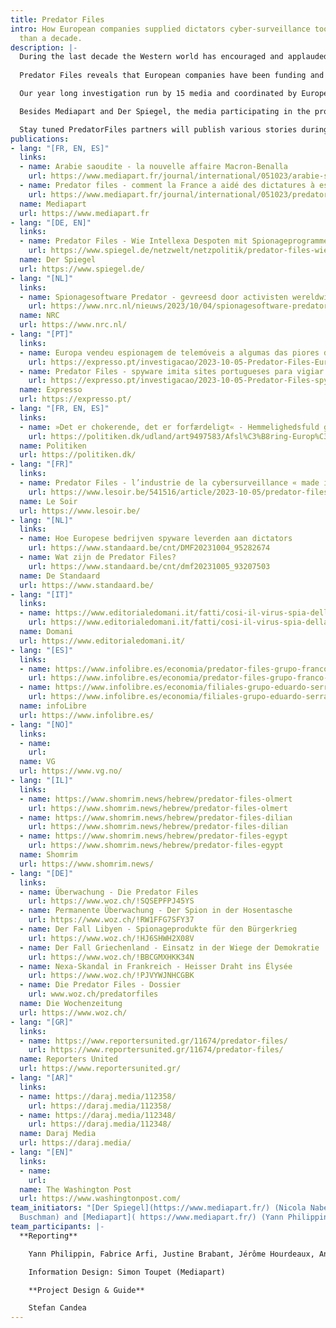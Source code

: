 ```yaml
---
title: Predator Files
intro: How European companies supplied dictators cyber-surveillance tools for more
  than a decade.
description: |-
  During the last decade the Western world has encouraged and applauded the digital tools that empower democracy activism in countries under authoritarian regimes. But at the same time European companies have supplied such authoritarian regimes the digital back doors to turn any digital device into powerful spying tools against dissenters. 
  
  Predator Files reveals that European companies have been funding and selling cyber-surveillance tools to dictators for more than a decade with the passive complicity of many European governments. The preliminary peak of surveillance excesses was most recently reached by the Intellexa Alliance - an association of several European companies through which Predator software was supplied to authoritarian states. Activists, journalists and academics have been targeted, as have European and U.S. officials.

  Our year long investigation run by 15 media and coordinated by European Investigative Collaborations (EIC.network) is based on hundreds of confidential documents obtained by Mediapart and Der Spiegel, analysed with the help of the Security Lab of Amnesty International.

  Besides Mediapart and Der Spiegel, the media participating in the project are NRC, Politiken, Expresso, Le Soir, De Standaard, VG, infolibre and Domani - all members of the EIC.network - who have collaborated with Shomrim (Israel), Die Wochenzeitung (Switzerland), Reporters United (Greece), Daraj Media (Lebanon) and the Washington Post (U.S.).

  Stay tuned PredatorFiles partners will publish various stories during the days to come.
publications:
- lang: "[FR, EN, ES]"
  links:
  - name: Arabie saoudite - la nouvelle affaire Macron-Benalla
    url: https://www.mediapart.fr/journal/international/051023/arabie-saoudite-la-nouvelle-affaire-macron-benalla
  - name: Predator files - comment la France a aidé des dictatures à espionner leur peuple
    url: https://www.mediapart.fr/journal/international/051023/predator-files-comment-la-france-aide-des-dictatures-espionner-leur-peuple
  name: Mediapart
  url: https://www.mediapart.fr
- lang: "[DE, EN]"
  links:
  - name: Predator Files - Wie Intellexa Despoten mit Spionageprogrammen versorgte
    url: https://www.spiegel.de/netzwelt/netzpolitik/predator-files-wie-intellexa-jahrelang-despoten-mit-spionageprogrammen-versorgte-a-0268f613-6b56-48e7-822f-0eccb85ae5c9
  name: Der Spiegel
  url: https://www.spiegel.de/
- lang: "[NL]"
  links:
  - name: Spionagesoftware Predator - gevreesd door activisten wereldwijd en made in the EU
    url: https://www.nrc.nl/nieuws/2023/10/04/spionagesoftware-predator-gevreesd-door-activisten-wereldwijd-en-made-in-the-eu-a4176204
  name: NRC
  url: https://www.nrc.nl/
- lang: "[PT]"
  links:
  - name: Europa vendeu espionagem de telemóveis a algumas das piores ditaduras do mundo
    url: https://expresso.pt/investigacao/2023-10-05-Predator-Files-Europa-vendeu-espionagem-de-telemoveis-a-algumas-das-piores-ditaduras-do-mundo-effed3d4
  - name: Predator Files - spyware imita sites portugueses para vigiar angolanos
    url: https://expresso.pt/investigacao/2023-10-05-Predator-Files-spyware-imita-sites-portugueses-para-vigiar-angolanos-9cf017b0
  name: Expresso
  url: https://expresso.pt/
- lang: "[FR, EN, ES]"
  links:
  - name: »Det er chokerende, det er forfærdeligt« - Hemmelighedsfuld gruppe af virksomheder afsløret i at sælge omstridt teknologi til flere regimer
    url: https://politiken.dk/udland/art9497583/Afsl%C3%B8ring-Europ%C3%A6isk-netv%C3%A6rk-s%C3%A6lger-aggressiv-spyware-til-nogle-af-verdens-v%C3%A6rste-autokrater
  name: Politiken
  url: https://politiken.dk/
- lang: "[FR]"
  links:
  - name: Predator Files - l’industrie de la cybersurveillance « made in UE » au service d’Etats autoritaires
    url: https://www.lesoir.be/541516/article/2023-10-05/predator-files-lindustrie-de-la-cybersurveillance-made-ue-au-service-detats
  name: Le Soir
  url: https://www.lesoir.be/
- lang: "[NL]"
  links:
  - name: Hoe Europese bedrijven spyware leverden aan dictators
    url: https://www.standaard.be/cnt/DMF20231004_95282674
  - name: Wat zijn de Predator Files?
    url: https://www.standaard.be/cnt/dmf20231005_93207503
  name: De Standaard
  url: https://www.standaard.be/
- lang: "[IT]"
  links:
  - name: https://www.editorialedomani.it/fatti/cosi-il-virus-spia-della-francia-di-macron-ha-aiutato-i-dittatori-a-sorvegliare-i-cittadini-xsdaoi0f
    url: https://www.editorialedomani.it/fatti/cosi-il-virus-spia-della-francia-di-macron-ha-aiutato-i-dittatori-a-sorvegliare-i-cittadini-xsdaoi0f
  name: Domani
  url: https://www.editorialedomani.it/
- lang: "[ES]"
  links:
  - name: https://www.infolibre.es/economia/predator-files-grupo-franco-israeli-vendio-programas-espia-dictaduras-mundo-complicidad-europea_1_1605322.html
    url: https://www.infolibre.es/economia/predator-files-grupo-franco-israeli-vendio-programas-espia-dictaduras-mundo-complicidad-europea_1_1605322.html
  - name: https://www.infolibre.es/economia/filiales-grupo-eduardo-serra-compraron-nexa-equipos-interceptar-moviles-luego-vendieron-emiratos_1_1604095.html
    url: https://www.infolibre.es/economia/filiales-grupo-eduardo-serra-compraron-nexa-equipos-interceptar-moviles-luego-vendieron-emiratos_1_1604095.html
  name: infoLibre
  url: https://www.infolibre.es/
- lang: "[NO]"
  links:
  - name: 
    url: 
  name: VG
  url: https://www.vg.no/
- lang: "[IL]"
  links:
  - name: https://www.shomrim.news/hebrew/predator-files-olmert
    url: https://www.shomrim.news/hebrew/predator-files-olmert
  - name: https://www.shomrim.news/hebrew/predator-files-dilian
    url: https://www.shomrim.news/hebrew/predator-files-dilian
  - name: https://www.shomrim.news/hebrew/predator-files-egypt
    url: https://www.shomrim.news/hebrew/predator-files-egypt
  name: Shomrim
  url: https://www.shomrim.news/
- lang: "[DE]"
  links:
  - name: Überwachung - Die Predator Files
    url: https://www.woz.ch/!SQSEPFPJ45YS
  - name: Permanente Überwachung - Der Spion in der Hosentasche
    url: https://www.woz.ch/!RW1FFG7SFY37
  - name: Der Fall Libyen - Spionage­produkte für den Bürgerkrieg
    url: https://www.woz.ch/!HJ6SHWH2X08V
  - name: Der Fall Griechenland - Einsatz in der Wiege der Demokratie
    url: https://www.woz.ch/!BBCGMXHKK34N
  - name: Nexa-Skandal in Frankreich - Heisser Draht ins Élysée
    url: https://www.woz.ch/!PJVYWJNHCGBK
  - name: Die Predator Files - Dossier
    url: www.woz.ch/predatorfiles
  name: Die Wochenzeitung
  url: https://www.woz.ch/
- lang: "[GR]"
  links:
  - name: https://www.reportersunited.gr/11674/predator-files/
    url: https://www.reportersunited.gr/11674/predator-files/
  name: Reporters United
  url: https://www.reportersunited.gr/
- lang: "[AR]"
  links:
  - name: https://daraj.media/112358/
    url: https://daraj.media/112358/
  - name: https://daraj.media/112348/
    url: https://daraj.media/112348/
  name: Daraj Media
  url: https://daraj.media/
- lang: "[EN]"
  links:
  - name: 
    url: 
  name: The Washington Post
  url: https://www.washingtonpost.com/
team_initiators: "[Der Spiegel](https://www.mediapart.fr/) (Nicola Naber and Rafael
  Buschman) and [Mediapart]( https://www.mediapart.fr/) (Yann Philippin)"
team_participants: |-
  **Reporting**

    Yann Philippin, Fabrice Arfi, Justine Brabant, Jérôme Hourdeaux, Antton Rouget, Matthieu Suc Mediapart),  Rafael Buschmann, Nicola Naber, Marcel Rosenbach, Max Hoppenstedt, Sven Becker (DER SPIEGEL), Roeland Termote and Nikolas Vanhecke (De Standaard), Micael Pereira (Expresso), Stefano Vergine (Domani), Arthur Sente (Le Soir), Wilmer Heck and Marloes de Koning (NRC), Begona Ramirez (infoLibre), Carl Emil Arnfred (Politiken), Daniel Dolev (Shomrim), Jan Jirat and Lorenzo Naegeli (Die Wochenzeitung), Thodoris Chondrogiannos and Nikolas Leontopoulos (Reporters United), Sara Karam (Daraj), Joseph Menn and Michael Birnbaum (Washington Post), Natalia M. (EIC).

    Information Design: Simon Toupet (Mediapart)

    **Project Design & Guide**

    Stefan Candea
---
```

